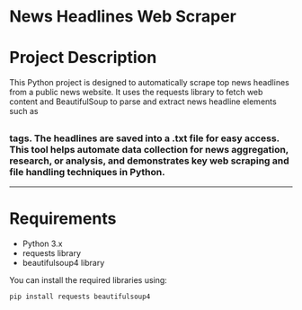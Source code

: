 #  News Headlines Web Scraper

# Project Description

This Python project is designed to automatically scrape top news headlines from a public news website. It uses the requests library to fetch web content and BeautifulSoup to parse and extract news headline elements such as <h2> <h3> tags. The headlines are saved into a .txt file for easy access. This tool helps automate data collection for news aggregation, research, or analysis, and demonstrates key web scraping and file handling techniques in Python.

---

# Requirements

- Python 3.x
- requests library
- beautifulsoup4 library

You can install the required libraries using:

```bash
pip install requests beautifulsoup4
